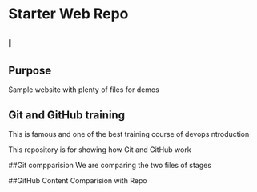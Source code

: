 # Starter Web Repo
## I
## Purpose

Sample website with plenty of files for demos


## Git and GitHub training
This is famous and one of the best training course of devops
ntroduction

This repository is for showing how Git and GitHub work

##Git compparision
We are comparing the two files of stages

##GitHub Content
Comparision with Repo
